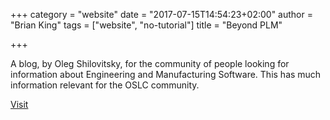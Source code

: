 +++
category = "website"
date = "2017-07-15T14:54:23+02:00"
author = "Brian King"
tags = ["website", "no-tutorial"]
title = "Beyond PLM"

+++

A blog, by Oleg Shilovitsky, for the community of people looking for information about Engineering and Manufacturing Software. This has much information relevant for the OSLC community.

[Visit](http://beyondplm.com/)
